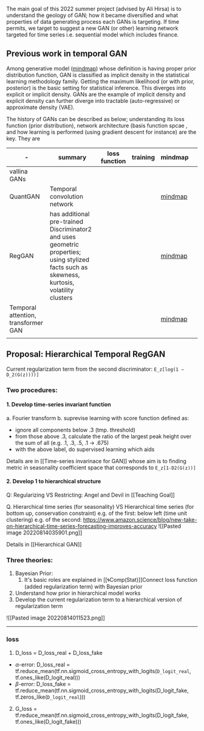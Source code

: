 The main goal of this 2022 summer project (advised by Ali Hirsa) is to understand the geology of GAN; how it became diversified and what properties of data generating process each GANs is targeting. If time permits, we target to suggest a new GAN (or other) learning network targeted for time series i.e. sequential model which includes finance.  

##  Previous work in temporal GAN 
Among generative model ([mindmap](marginnote3app://note/BF1C64EC-63C3-44D6-9879-34E37541B690)) whose definition is having proper prior distribution function, GAN is classified as implicit density in the statistical learning methodology family. Getting the maximum likelihood (or with prior, posterior) is the basic setting for statistical inference. This diverges into explicit or implicit density. GANs are the example of implicit density and explicit density can further diverge into tractable (auto-regressive) or approximate density (VAE).  
  
The history of GANs can be described as below; understanding its loss function (prior distribution), network architecture (basis function spcae , and how learning is performed (using gradient descent for instance) are the key. They are

| -                                    | summary                                                                                                                                       | loss function | training | mindmap                                                               |     |
| ------------------------------------ | --------------------------------------------------------------------------------------------------------------------------------------------- | ------------- | -------- | --------------------------------------------------------------------- | --- |
| vallina GANs                         |                                                                                                                                               |               |          |                                                                       |     |
| QuantGAN                             | Temporal convolution network                                                                                                                  |               |          | [mindmap](marginnote3app://note/517EA1FC-1B6E-4D04-A5BA-94F3F387E934) |     |
| RegGAN                               | has additional pre-trained Discriminator2 and uses geometric properties; using stylized facts such as skewness, kurtosis, volatility clusters |               |          | [mindmap](marginnote3app://note/D7CB0AD6-414C-4764-8CA9-F457684AFC33) |     |
| Temporal  attention, transformer GAN |                                                                                                                                               |               |          | [mindmap](marginnote3app://note/2F70AC0C-0CA1-4947-A140-7EDF09EB0729) |     |
|                                      |                                                                                                                                               |               |          |                                                                       |     |


## Proposal: Hierarchical Temporal RegGAN 

Current regularization term from the second discriminator: `E_z[log(1 − D_2(G(z))))]`                                               

### Two procedures:

#### 1. Develop time-series invariant function
a. Fourier transform
b. suprevise learning with score function defined as:
- ignore all components below .3 (tmp. threshold)
- from those above .3, calculate the ratio of the largest peak height over the sum of all (e.g. .1, .3, .5, .1 -> .675)
- with the above label, do supervised learning which aids

Details are in [[Time-series invarinace for GAN]] whose aim is to finding metric in seasonality coefficient space that corresponds to `E_z[1-D2(G(z))]`

#### 2. Develop 1 to hierarchical structure
Q: Regularizing VS Restricting: Angel and Devil in [[Teaching Goal]]

Q. Hierarchical time series (for seasonality) VS Hierarchical time series (for bottom up, conservation constraint)
e.g. of the first: below left (time unit clustering)
e.g. of the second:  https://www.amazon.science/blog/new-take-on-hierarchical-time-series-forecasting-improves-accuracy
![[Pasted image 20220814035901.png]]

Details in [[Hierarchical GAN]]
### Three theories:
1. Bayesian Prior: 
	1. It's basic roles are explained in [[🌀Comp(Stat)]]Connect loss function (added regularization term) with Bayesian prior
2. Understand how prior in hierarchical model works
3. Develop the current regularization term to a hierarchical version of regularization term

![[Pasted image 20220814011523.png]]

---
### loss
1. D_loss = D_loss_real + D_loss_fake
- $\alpha$-error: D_loss_real = tf.reduce_mean(tf.nn.sigmoid_cross_entropy_with_logits(`D_logit_real`, tf.ones_like(D_logit_real))) 
- $\beta$-error: D_loss_fake = tf.reduce_mean(tf.nn.sigmoid_cross_entropy_with_logits(D_logit_fake, tf.zeros_like(`D_logit_real`)))

2. G_loss
= tf.reduce_mean(tf.nn.sigmoid_cross_entropy_with_logits(D_logit_fake, tf.ones_like(D_logit_fake)))